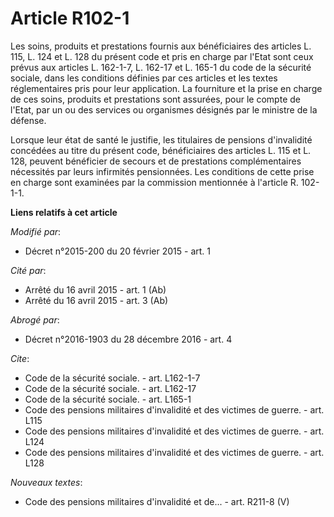 # Article R102-1

Les soins, produits et prestations fournis aux bénéficiaires des articles L. 115, L. 124 et L. 128 du présent code et pris en
charge par l'Etat sont ceux prévus aux articles L. 162-1-7, L. 162-17 et L. 165-1 du code de la sécurité sociale, dans les
conditions définies par ces articles et les textes réglementaires pris pour leur application. La fourniture et la prise en
charge de ces soins, produits et prestations sont assurées, pour le compte de l'Etat, par un ou des services ou organismes
désignés par le ministre de la défense. 

Lorsque leur état de santé le justifie, les titulaires de pensions d'invalidité concédées au titre du présent code,
bénéficiaires des articles L. 115 et L. 128, peuvent bénéficier de secours et de prestations complémentaires nécessités par
leurs infirmités pensionnées. Les conditions de cette prise en charge sont examinées par la commission mentionnée à l'article
R. 102-1-1.

**Liens relatifs à cet article**

_Modifié par_:

  - Décret n°2015-200 du 20 février 2015 - art. 1

_Cité par_:

  - Arrêté du 16 avril 2015 - art. 1 (Ab)
  - Arrêté du 16 avril 2015 - art. 3 (Ab)

_Abrogé par_:

  - Décret n°2016-1903 du 28 décembre 2016 - art. 4

_Cite_:

  - Code de la sécurité sociale. - art. L162-1-7
  - Code de la sécurité sociale. - art. L162-17
  - Code de la sécurité sociale. - art. L165-1
  - Code des pensions militaires d'invalidité et des victimes de guerre. - art. L115
  - Code des pensions militaires d'invalidité et des victimes de guerre. - art. L124
  - Code des pensions militaires d'invalidité et des victimes de guerre. - art. L128

_Nouveaux textes_:

  - Code des pensions militaires d'invalidité et de... - art. R211-8 (V)
